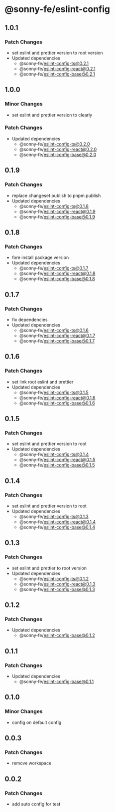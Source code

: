 # @sonny-fe/eslint-config

## 1.0.1

### Patch Changes

- set eslint and prettier version to root version
- Updated dependencies
  - @sonny-fe/eslint-config-ts@0.2.1
  - @sonny-fe/eslint-config-react@0.2.1
  - @sonny-fe/eslint-config-base@0.2.1

## 1.0.0

### Minor Changes

- set eslint and prettier version to clearly

### Patch Changes

- Updated dependencies
  - @sonny-fe/eslint-config-ts@0.2.0
  - @sonny-fe/eslint-config-react@0.2.0
  - @sonny-fe/eslint-config-base@0.2.0

## 0.1.9

### Patch Changes

- replace changeset publish to pnpm publish
- Updated dependencies
  - @sonny-fe/eslint-config-ts@0.1.8
  - @sonny-fe/eslint-config-react@0.1.9
  - @sonny-fe/eslint-config-base@0.1.9

## 0.1.8

### Patch Changes

- fore install package version
- Updated dependencies
  - @sonny-fe/eslint-config-ts@0.1.7
  - @sonny-fe/eslint-config-react@0.1.8
  - @sonny-fe/eslint-config-base@0.1.8

## 0.1.7

### Patch Changes

- fix dependencies
- Updated dependencies
  - @sonny-fe/eslint-config-ts@0.1.6
  - @sonny-fe/eslint-config-react@0.1.7
  - @sonny-fe/eslint-config-base@0.1.7

## 0.1.6

### Patch Changes

- set link root eslint and prettier
- Updated dependencies
  - @sonny-fe/eslint-config-ts@0.1.5
  - @sonny-fe/eslint-config-react@0.1.6
  - @sonny-fe/eslint-config-base@0.1.6

## 0.1.5

### Patch Changes

- set eslint and prettier version to root
- Updated dependencies
  - @sonny-fe/eslint-config-ts@0.1.4
  - @sonny-fe/eslint-config-react@0.1.5
  - @sonny-fe/eslint-config-base@0.1.5

## 0.1.4

### Patch Changes

- set eslint and prettier version to root
- Updated dependencies
  - @sonny-fe/eslint-config-ts@0.1.3
  - @sonny-fe/eslint-config-react@0.1.4
  - @sonny-fe/eslint-config-base@0.1.4

## 0.1.3

### Patch Changes

- set eslint and prettier to root version
- Updated dependencies
  - @sonny-fe/eslint-config-ts@0.1.2
  - @sonny-fe/eslint-config-react@0.1.3
  - @sonny-fe/eslint-config-base@0.1.3

## 0.1.2

### Patch Changes

- Updated dependencies
  - @sonny-fe/eslint-config-base@0.1.2

## 0.1.1

### Patch Changes

- Updated dependencies
  - @sonny-fe/eslint-config-base@0.1.1

## 0.1.0

### Minor Changes

- config on default config

## 0.0.3

### Patch Changes

- remove workspace

## 0.0.2

### Patch Changes

- add auto config for test
